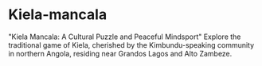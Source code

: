 # Kiela-mancala
"Kiela Mancala: A Cultural Puzzle and Peaceful Mindsport"  Explore the traditional game of Kiela, cherished by the Kimbundu-speaking community in northern Angola, residing near Grandos Lagos and Alto Zambeze. 
